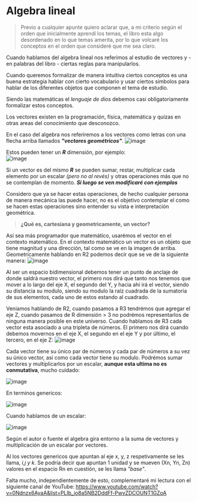 # Algebra lineal

> Previo a cualquier apunte quiero aclarar que, a mi criterio según el orden que inicialmente aprendí los temas, el libro esta algo desordenado en lo que temas amerita, por lo que volcaré los conceptos en el orden que consideré que me sea claro.

Cuando hablamos del algebra lineal nos referimos al estudio de vectores y - en palabras del libro - ciertas reglas para manipularlos.

Cuando queremos formalizar de manera intuitiva ciertos conceptos es una buena estrategia hablar con cierto vocabulario y usar ciertos simbolos para hablar de los diferentes objetos que componen el tema de estudio.

Siendo las matemáticas el *lenguaje de dios* debemos casi obligatoriamente formalizar estos conceptos.

Los vectores existen en la programación, física, matemática y quizas en otras areas del conocimiento que desconozco.

En el caso del algebra nos referiremos a los vectores como letras con una flecha arriba llamados ***"vectores geométricos"***.
                                              ![image](https://github.com/user-attachments/assets/1f130eaa-c69f-43e5-900b-ff677b661685)
                                              
Estos pueden tener un ***R*** dimensión, por ejemplo:                               
                                               ![image](https://github.com/user-attachments/assets/b2da0754-194b-4d64-b373-0115968be6a4)
                                               
Si un vector es del mismo ***R*** se pueden sumar, restar, multiplicar cada elemento por un escalar *(pero no al revés)* y otras operaciones más que no se contemplan de momento. ***Si luego se ven modificaré con ejemplos***


Considero que ya se hacer estas operaciones, de hecho cualquier persona de manera mecánica las puede hacer, no es el objetivo contemplar el como se hacen estas operaciones sino entender su vista e interpretación geométrica.

> **¿Qué es, cartesiana y geometricamente, un vector?**

Así sea más programador que matemático, usarémos el vector en el contexto matemático.
En el contexto matemático un vector es un objeto que tiene magnitud y una dirección, tal como se ve en la imagen de arriba.
Geometricamente hablando en R2 podemos decir que se ve de la siguiente manera:
![image](https://github.com/user-attachments/assets/9580d583-c7a7-4f8c-8cb6-6105fe87e5cc)

Al ser un espacio bidimensional debemos tener un punto de anclaje de donde saldrá nuestro vector, el primero nos dirá que tanto nos tenemos que mover a lo largo del eje X, el segundo del Y, y hacia ahí irá el vector, siendo su distancia su modulo,
siendo su modulo la raíz cuadrada de la sumatoria de sus elementos, cada uno de estos estando al cuadrado.

Veniamos hablando de R2, cuando pasamos a R3 tendrémos que agregar el eje Z, cuando pasamos de R dimensión > 3 no podrémos representarlos de ninguna manera posible en este universo.
Cuando hablamos de R3 cada vector esta asociado a una tripleta de números.
El primero nos dirá cuando debemos movernos en el eje X, el segundo en el eje Y y por último, el tercero, en el eje Z:
![image](https://github.com/user-attachments/assets/73af29b2-d5b3-45e7-a3bb-3272ce6d97f9)

Cada vector tiene su único par de números y cada par de números a su vez su único vector, así como cada vector tiene su modulo.
Podrémos sumar vectores y multiplicarlos por un escalar, **aunque esta ultima no es conmutativa**, mucho cuidado:

![image](https://github.com/user-attachments/assets/a0b9fcd3-6a13-45d5-a49f-e6fa575447c1)

En terminos genericos:

![image](https://github.com/user-attachments/assets/e2a11154-646e-414a-abaa-915c840be48a)

Cuando hablamos de un escalar:

![image](https://github.com/user-attachments/assets/fcf68d71-4f7a-4efc-aa10-4b295cdbd293)

Según el autor o fuente el algebra gira entorno a la suma de vectores y multiplicación de un escalar por vectores. 

Al los vectores genericos que apuntan al eje x, y, z respetivamente se les llama, *i,j y k*. Se podría decir que apuntan 1 unidad y se mueven (Xn, Yn, Zn) valores en el espacio Rn en cuestión, se les llama *"base"*.





Falta mucho, independientemente de esto, complementaré mi lectura con el siguiente canal de YouTube: https://www.youtube.com/watch?v=0Ndnzx6AyaA&list=PLIb_io8a5NB2DddFf-PwvZDCOUNT1GZoA

                                      
